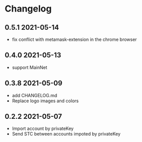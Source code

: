 # Changelog

## 0.5.1 2021-05-14
- fix conflict with metamask-extension in the chrome browser

## 0.4.0 2021-05-13
- support MainNet

## 0.3.8 2021-05-09
- add CHANGELOG.md
- Replace logo images and colors


## 0.2.2 2021-05-07
- Import account by privateKey
- Send STC between accounts impoted by privateKey
